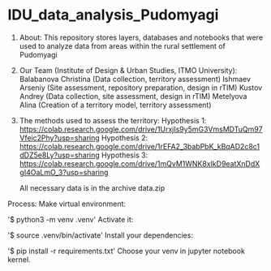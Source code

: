 # IDU_data_analysis_Pudomyagi

1. About:
   This repository stores layers, databases and notebooks that were used to analyze data from areas within the rural settlement of Pudomyagi

2. Our Team (Institute of Design & Urban Studies, ITMO University):
   Balabanova Christina (Data collection, territory assessment)
   Ishmaev Arseniy (Site assessment, repository preparation, design in rTIM)
   Kustov Andrey (Data collection, site assessment, design in rTIM)
   Metelyova Alina (Creation of a territory model, territory assessment)

3. The methods used to assess the territory:
   Hypothesis 1: https://colab.research.google.com/drive/1UrxjIs9y5mG3VmsMDTuQm97Vfeic2Phy?usp=sharing
   Hypothesis 2: https://colab.research.google.com/drive/1rEFA2_3babPbK_kBqAD2c8c1dDZ5e8Ly?usp=sharing
   Hypothesis 3: https://colab.research.google.com/drive/1mQvM1WNK8xIkD9eatXnDdXgI4OaLmO_3?usp=sharing

   All necessary data is in the archive data.zip

Process:
Make virtual environment:

'$ python3 -m venv .venv'
Activate it:

'$ source .venv/bin/activate'
Install your dependencies:

'$ pip install -r requirements.txt'
Choose your venv in jupyter notebook kernel.
